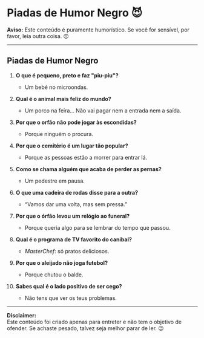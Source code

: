 # Piadas de Humor Negro 😈

**Aviso:** Este conteúdo é puramente humorístico. Se você for sensível, por favor, leia outra coisa. 🙃

---

## Piadas de Humor Negro

1. **O que é pequeno, preto e faz "piu-piu"?**  
   - Um bebé no microondas.

2. **Qual é o animal mais feliz do mundo?**  
   - Um porco na feira... Não vai pagar nem a entrada nem a saída.

3. **Por que o orfão não pode jogar às escondidas?**  
   - Porque ninguém o procura.

4. **Por que o cemitério é um lugar tão popular?**  
   - Porque as pessoas estão a morrer para entrar lá.

5. **Como se chama alguém que acaba de perder as pernas?**  
   - Um pedestre em pausa.

6. **O que uma cadeira de rodas disse para a outra?**  
   - “Vamos dar uma volta, mas sem pressa.”

7. **Por que o órfão levou um relógio ao funeral?**  
   - Porque queria algo para se lembrar do tempo que passou.

8. **Qual é o programa de TV favorito do canibal?**  
   - *MasterChef*: só pratos deliciosos.

9. **Por que o aleijado não joga futebol?**  
   - Porque chutou o balde.

10. **Sabes qual é o lado positivo de ser cego?**  
    - Não tens que ver os teus problemas.

---

**Disclaimer:**  
Este conteúdo foi criado apenas para entreter e não tem o objetivo de ofender. Se achaste pesado, talvez seja melhor parar de ler. 😉

